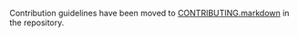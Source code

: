 Contribution guidelines have been moved to [CONTRIBUTING.markdown](https://github.com/jekyll/jekyll/blob/master/.github/CONTRIBUTING.markdown) in the repository.